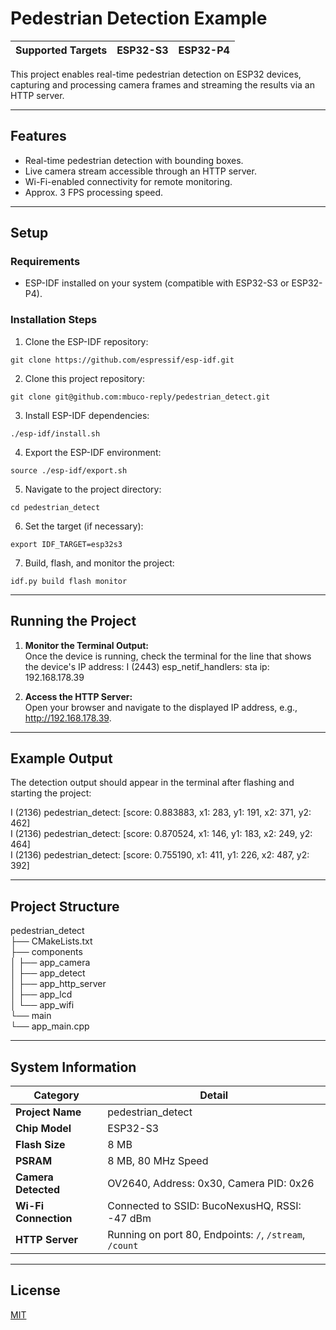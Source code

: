 # Pedestrian Detection Example

| **Supported Targets** | ESP32-S3 | ESP32-P4 |
|-----------------------|----------|----------|

This project enables real-time pedestrian detection on ESP32 devices, capturing and processing camera frames and streaming the results via an HTTP server.

---

## Features
- Real-time pedestrian detection with bounding boxes.
- Live camera stream accessible through an HTTP server.
- Wi-Fi-enabled connectivity for remote monitoring.
- Approx. 3 FPS processing speed.

---

## Setup

### Requirements
- ESP-IDF installed on your system (compatible with ESP32-S3 or ESP32-P4).

### Installation Steps

1. Clone the ESP-IDF repository:
```
git clone https://github.com/espressif/esp-idf.git
```

2. Clone this project repository:
```
git clone git@github.com:mbuco-reply/pedestrian_detect.git
```

3. Install ESP-IDF dependencies:
```
./esp-idf/install.sh
```

4. Export the ESP-IDF environment:
```
source ./esp-idf/export.sh
```

5. Navigate to the project directory:
```
cd pedestrian_detect
```

6. Set the target (if necessary):
```
export IDF_TARGET=esp32s3
```

7. Build, flash, and monitor the project:
```
idf.py build flash monitor
```
---

## Running the Project

1. **Monitor the Terminal Output:**  
   Once the device is running, check the terminal for the line that shows the device's IP address:
   I (2443) esp_netif_handlers: sta ip: 192.168.178.39

2. **Access the HTTP Server:**  
   Open your browser and navigate to the displayed IP address, e.g., http://192.168.178.39.

---

## Example Output

The detection output should appear in the terminal after flashing and starting the project:

I (2136) pedestrian_detect: [score: 0.883883, x1: 283, y1: 191, x2: 371, y2: 462]  
I (2136) pedestrian_detect: [score: 0.870524, x1: 146, y1: 183, x2: 249, y2: 464]  
I (2136) pedestrian_detect: [score: 0.755190, x1: 411, y1: 226, x2: 487, y2: 392]

---

## Project Structure

pedestrian_detect  
├── CMakeLists.txt  
├── components  
│   ├── app_camera  
│   ├── app_detect  
│   ├── app_http_server  
│   ├── app_lcd  
│   └── app_wifi  
└── main  
    └── app_main.cpp  

---

## System Information

| **Category**         | **Detail**                                                                                     |
|----------------------|-------------------------------------------------------------------------------------------------|
| **Project Name**     | pedestrian_detect                                                                               |
| **Chip Model**       | ESP32-S3                                                                                        |
| **Flash Size**       | 8 MB                                                                                            |
| **PSRAM**            | 8 MB, 80 MHz Speed                                                                              |
| **Camera Detected**  | OV2640, Address: 0x30, Camera PID: 0x26                                                         |
| **Wi-Fi Connection** | Connected to SSID: BucoNexusHQ, RSSI: -47 dBm                                                   |
| **HTTP Server**      | Running on port 80, Endpoints: `/`, `/stream`, `/count`                                         |

---

## License

[MIT](LICENSE)
